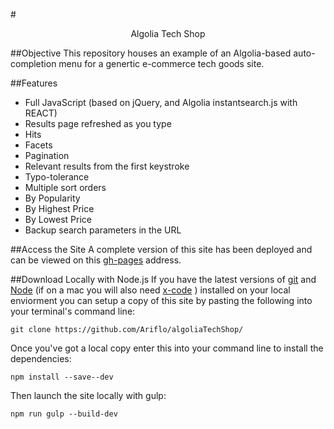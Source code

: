 #<center> Algolia Tech Shop </center> 

##Objective
This repository houses an example of an Algolia-based auto-completion menu for a genertic e-commerce tech goods site.

##Features

- Full JavaScript (based on jQuery, and Algolia instantsearch.js with REACT)
- Results page refreshed as you type
- Hits
- Facets
- Pagination
- Relevant results from the first keystroke
- Typo-tolerance
- Multiple sort orders
- By Popularity
- By Highest Price
- By Lowest Price
- Backup search parameters in the URL

##Access the Site
A complete version of this site has been deployed and can be viewed on this [gh-pages](http://ariflo.github.io/algoliaTechShop/) address.

##Download Locally with Node.js
If you have the latest versions of [git](https://git-scm.com/book/en/v2/Getting-Started-Installing-Git) and [Node](https://nodejs.org/en/) (if on a mac you will also need [x-code](https://developer.apple.com/xcode/downloads/) ) installed on your local enviorment you can setup a copy of this site by pasting the following into your terminal's command line: 

```
git clone https://github.com/Ariflo/algoliaTechShop/
```

Once you've got a local copy enter this into your command line to install the dependencies:

```
npm install --save--dev
```

Then launch the site locally with gulp:

```
npm run gulp --build-dev
```

 